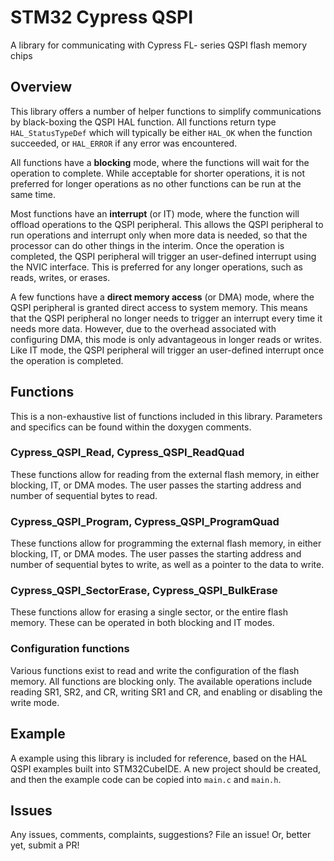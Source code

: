 # STM32 Cypress QSPI
A library for communicating with Cypress FL- series QSPI flash memory chips

## Overview
This library offers a number of helper functions to simplify communications by black-boxing the QSPI HAL function.
All functions return type `HAL_StatusTypeDef` which will typically be either `HAL_OK` when the function succeeded, or `HAL_ERROR` if any error was encountered.

All functions have a **blocking** mode, where the functions will wait for the operation to complete. 
While acceptable for shorter operations, it is not preferred for longer operations as no other functions can be run at the same time.

Most functions have an **interrupt** (or IT) mode, where the function will offload operations to the QSPI peripheral. 
This allows the QSPI peripheral to run operations and interrupt only when more data is needed, so that the processor can do other things in the interim.
Once the operation is completed, the QSPI peripheral will trigger an user-defined interrupt using the NVIC interface.
This is preferred for any longer operations, such as reads, writes, or erases.

A few functions have a **direct memory access** (or DMA) mode, where the QSPI peripheral is granted direct access to system memory.
This means that the QSPI peripheral no longer needs to trigger an interrupt every time it needs more data.
However, due to the overhead associated with configuring DMA, this mode is only advantageous in longer reads or writes.
Like IT mode, the QSPI peripheral will trigger an user-defined interrupt once the operation is completed.

## Functions
This is a non-exhaustive list of functions included in this library.
Parameters and specifics can be found within the doxygen comments.

### Cypress_QSPI_Read, Cypress_QSPI_ReadQuad
These functions allow for reading from the external flash memory, in either blocking, IT, or DMA modes.
The user passes the starting address and number of sequential bytes to read.

### Cypress_QSPI_Program, Cypress_QSPI_ProgramQuad
These functions allow for programming the external flash memory, in either blocking, IT, or DMA modes. 
The user passes the starting address and number of sequential bytes to write, as well as a pointer to the data to write.

### Cypress_QSPI_SectorErase, Cypress_QSPI_BulkErase
These functions allow for erasing a single sector, or the entire flash memory.
These can be operated in both blocking and IT modes.

### Configuration functions
Various functions exist to read and write the configuration of the flash memory. 
All functions are blocking only.
The available operations include reading SR1, SR2, and CR, writing SR1 and CR, and enabling or disabling the write mode.

## Example
A example using this library is included for reference, based on the HAL QSPI examples built into STM32CubeIDE.
A new project should be created, and then the example code can be copied into `main.c` and `main.h`.

## Issues
Any issues, comments, complaints, suggestions? File an issue! Or, better yet, submit a PR!

